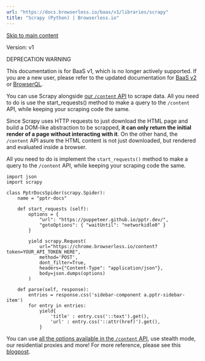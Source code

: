 ```yaml
---
url: "https://docs.browserless.io/baas/v1/libraries/scrapy"
title: "Scrapy (Python) | Browserless.io"
---
```


[Skip to main content](https://docs.browserless.io/baas/v1/libraries/scrapy#__docusaurus_skipToContent_fallback)

Version: v1

DEPRECATION WARNING

This documentation is for BaaS v1, which is no longer actively supported. If you are a new user, please refer to the updated documentation for [BaaS v2](https://docs.browserless.io/baas/libraries/scrapy) or [BrowserQL](https://docs.browserless.io/browserql/start).

You can use Scrapy alongside [our `/content` API](https://docs.browserless.io/baas/v1/apis/content) to scrape data. All you need to do is use the start\_requests() method to make a query to the `/content` API, while keeping your scraping code the same.

Since Scrapy uses HTTP requests to just download the HTML page and build a DOM-like abstraction to be scrapped, **it can only return the initial render of a page without interacting with it**. On the other hand, the `/content` API asure the HTML content is not just downloaded, but rendered and evaluated inside a browser.

All you need to do is implement the `start_requests()` method to make a query to the `/content` API, while keeping your scraping code the same.

```codeBlockLines_p187
import json
import scrapy

class PptrDocsSpider(scrapy.Spider):
    name = "pptr-docs"

    def start_requests (self):
        options = {
            "url": "https://puppeteer.github.io/pptr.dev/",
            "gotoOptions": { "waitUntil": "networkidle0" }
        }

        yield scrapy.Request(
            url="https://chrome.browserless.io/content?token=YOUR_API_TOKEN_HERE",
            method='POST',
            dont_filter=True,
            headers={"Content-Type": "application/json"},
            body=json.dumps(options)
        )

    def parse(self, response):
        entries = response.css('sidebar-component a.pptr-sidebar-item')
        for entry in entries:
            yield{
                'title' : entry.css('::text').get(),
                'url' : entry.css('::attr(href)').get(),
            }

```

You can use [all the options available in the `/content` API](https://chrome.browserless.io/docs/#/Browser%20API/post_content), use stealth mode, our residential proxies and more! For more reference, please see this [blogpost](https://www.browserless.io/blog/2024/02/15/scrapy-headless/).